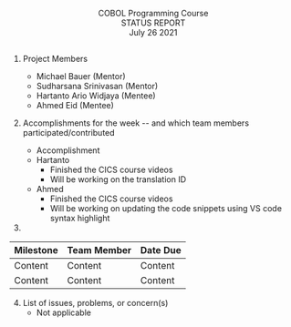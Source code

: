 <p align=center> COBOL Programming Course <br>
  STATUS REPORT <br>
  July 26 2021

##

1. Project Members
    * Michael Bauer (Mentor)
    * Sudharsana Srinivasan (Mentor)
    * Hartanto Ario Widjaya (Mentee)
    * Ahmed Eid (Mentee)

2. Accomplishments for the week -- and which team members participated/contributed
    * Accomplishment
    - Hartanto
      - Finished the CICS course videos
      - Will be working on the translation ID
    - Ahmed
      - Finished the CICS course videos
      - Will be working on updating the code snippets using VS code syntax highlight  


3.
Milestone | Team Member | Date Due
| :--- | :--- | :---
Content   | Content  | Content
Content   | Content  | Content

4. List of issues, problems, or concern(s)
    * Not applicable
